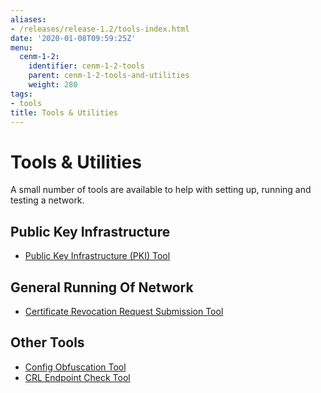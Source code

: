 ```yaml
---
aliases:
- /releases/release-1.2/tools-index.html
date: '2020-01-08T09:59:25Z'
menu:
  cenm-1-2:
    identifier: cenm-1-2-tools
    parent: cenm-1-2-tools-and-utilities
    weight: 280
tags:
- tools
title: Tools & Utilities
---
```



# Tools & Utilities

A small number of tools are available to help with setting up, running and testing a network.


## Public Key Infrastructure



* [Public Key Infrastructure (PKI) Tool](pki-tool.md)




## General Running Of Network



* [Certificate Revocation Request Submission Tool](tool-crr-submission.md)




## Other Tools



* [Config Obfuscation Tool](config-obfuscation-tool.md)
* [CRL Endpoint Check Tool](crl-endpoint-check-tool.md)



